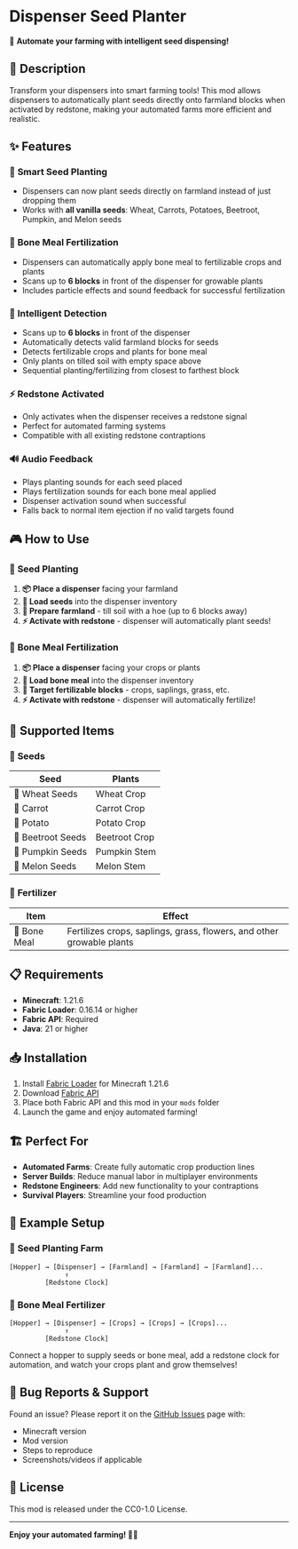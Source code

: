 # Dispenser Seed Planter

🌱 **Automate your farming with intelligent seed dispensing!**

## 📖 Description

Transform your dispensers into smart farming tools! This mod allows dispensers to automatically plant seeds directly onto farmland blocks when activated by redstone, making your automated farms more efficient and realistic.

## ✨ Features

### 🚀 **Smart Seed Planting**
- Dispensers can now plant seeds directly on farmland instead of just dropping them
- Works with **all vanilla seeds**: Wheat, Carrots, Potatoes, Beetroot, Pumpkin, and Melon seeds

### 🌱 **Bone Meal Fertilization**
- Dispensers can automatically apply bone meal to fertilizable crops and plants
- Scans up to **6 blocks** in front of the dispenser for growable plants
- Includes particle effects and sound feedback for successful fertilization

### 🎯 **Intelligent Detection**
- Scans up to **6 blocks** in front of the dispenser
- Automatically detects valid farmland blocks for seeds
- Detects fertilizable crops and plants for bone meal
- Only plants on tilled soil with empty space above
- Sequential planting/fertilizing from closest to farthest block

### ⚡ **Redstone Activated**
- Only activates when the dispenser receives a redstone signal
- Perfect for automated farming systems
- Compatible with all existing redstone contraptions

### 🔊 **Audio Feedback**
- Plays planting sounds for each seed placed
- Plays fertilization sounds for each bone meal applied
- Dispenser activation sound when successful
- Falls back to normal item ejection if no valid targets found

## 🎮 How to Use

### 🌾 **Seed Planting**
1. **📦 Place a dispenser** facing your farmland
2. **🌾 Load seeds** into the dispenser inventory  
3. **🚜 Prepare farmland** - till soil with a hoe (up to 6 blocks away)
4. **⚡ Activate with redstone** - dispenser will automatically plant seeds!

### 🦴 **Bone Meal Fertilization**
1. **📦 Place a dispenser** facing your crops or plants
2. **🦴 Load bone meal** into the dispenser inventory
3. **🌱 Target fertilizable blocks** - crops, saplings, grass, etc.
4. **⚡ Activate with redstone** - dispenser will automatically fertilize!

## 🔧 Supported Items

### 🌾 **Seeds**
| Seed | Plants |
|------|--------|
| 🌾 Wheat Seeds | Wheat Crop |
| 🥕 Carrot | Carrot Crop |
| 🥔 Potato | Potato Crop |
| 🌱 Beetroot Seeds | Beetroot Crop |
| 🎃 Pumpkin Seeds | Pumpkin Stem |
| 🍉 Melon Seeds | Melon Stem |

### 🦴 **Fertilizer**
| Item | Effect |
|------|--------|
| 🦴 Bone Meal | Fertilizes crops, saplings, grass, flowers, and other growable plants |

## 📋 Requirements

- **Minecraft**: 1.21.6
- **Fabric Loader**: 0.16.14 or higher
- **Fabric API**: Required
- **Java**: 21 or higher

## 📥 Installation

1. Install [Fabric Loader](https://fabricmc.net/use/) for Minecraft 1.21.6
2. Download [Fabric API](https://www.curseforge.com/minecraft/mc-mods/fabric-api)
3. Place both Fabric API and this mod in your `mods` folder
4. Launch the game and enjoy automated farming!

## 🏗️ Perfect For

- **Automated Farms**: Create fully automatic crop production lines
- **Server Builds**: Reduce manual labor in multiplayer environments  
- **Redstone Engineers**: Add new functionality to your contraptions
- **Survival Players**: Streamline your food production

## 🔄 Example Setup

### 🌾 **Seed Planting Farm**
```
[Hopper] → [Dispenser] → [Farmland] → [Farmland] → [Farmland]...
              ↑
         [Redstone Clock]
```

### 🦴 **Bone Meal Fertilizer**
```
[Hopper] → [Dispenser] → [Crops] → [Crops] → [Crops]...
              ↑
         [Redstone Clock]
```

Connect a hopper to supply seeds or bone meal, add a redstone clock for automation, and watch your crops plant and grow themselves!

## 🐛 Bug Reports & Support

Found an issue? Please report it on the [GitHub Issues](https://github.com/your-username/valxdispenserseed/issues) page with:
- Minecraft version
- Mod version
- Steps to reproduce
- Screenshots/videos if applicable

## 📜 License

This mod is released under the CC0-1.0 License.

---

**Enjoy your automated farming! 🚜🌾**
